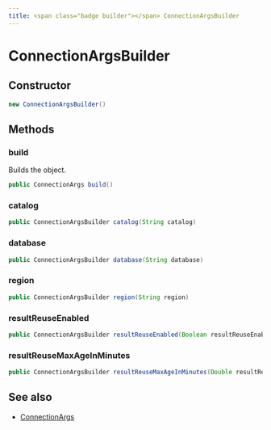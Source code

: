 ```yaml
---
title: <span class="badge builder"></span> ConnectionArgsBuilder
---
```

# <span class="badge builder"></span> ConnectionArgsBuilder

## Constructor

```java
new ConnectionArgsBuilder()
```
## Methods

### <span class="badge object-method"></span> build

Builds the object.

```java
public ConnectionArgs build()
```

### <span class="badge object-method"></span> catalog

```java
public ConnectionArgsBuilder catalog(String catalog)
```

### <span class="badge object-method"></span> database

```java
public ConnectionArgsBuilder database(String database)
```

### <span class="badge object-method"></span> region

```java
public ConnectionArgsBuilder region(String region)
```

### <span class="badge object-method"></span> resultReuseEnabled

```java
public ConnectionArgsBuilder resultReuseEnabled(Boolean resultReuseEnabled)
```

### <span class="badge object-method"></span> resultReuseMaxAgeInMinutes

```java
public ConnectionArgsBuilder resultReuseMaxAgeInMinutes(Double resultReuseMaxAgeInMinutes)
```

## See also

 * <span class="badge object-type-class"></span> [ConnectionArgs](./object-ConnectionArgs.md)
